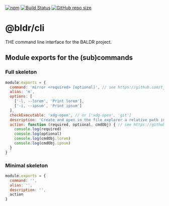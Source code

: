 [![npm](https://img.shields.io/npm/v/baldr.svg)](https://www.npmjs.com/package/baldr)
[![Build Status](https://travis-ci.org/Josef-Friedrich/baldr.svg?branch=master)](https://travis-ci.org/Josef-Friedrich/baldr)
[![GitHub repo size](https://img.shields.io/github/repo-size/Josef-Friedrich/baldr.svg)](https://github.com/Josef-Friedrich/baldr)

# @bldr/cli

THE command line interface for the BALDR project.

## Module exports for the (sub)commands

### Full skeleton

```js
module.exports = {
  command: 'mirror <required> [optional]', // see https://github.com/tj/commander.js#commands
  alias: 'm',
  options: [
    ['-l, --lorem', 'Print lorem'],
    ['-i, --ipsum', 'Print ipsum']
  ],
  checkExecutable: 'xdg-open', // or ['xdg-open', 'git']
  description: 'Create and open in the file explorer a relative path in different base paths.',
  action: function (required, optional, cmdObj) { // see https://github.com/tj/commander.js#action-handler-subcommands
    console.log(required)
    console.log(optional)
    console.log(cmdObj.lorem)
    console.log(cmdObj.ipsum)
  }
}
```

### Minimal skeleton

```js
module.exports = {
  command: '',
  alias: '',
  description: '',
  action
}
```
